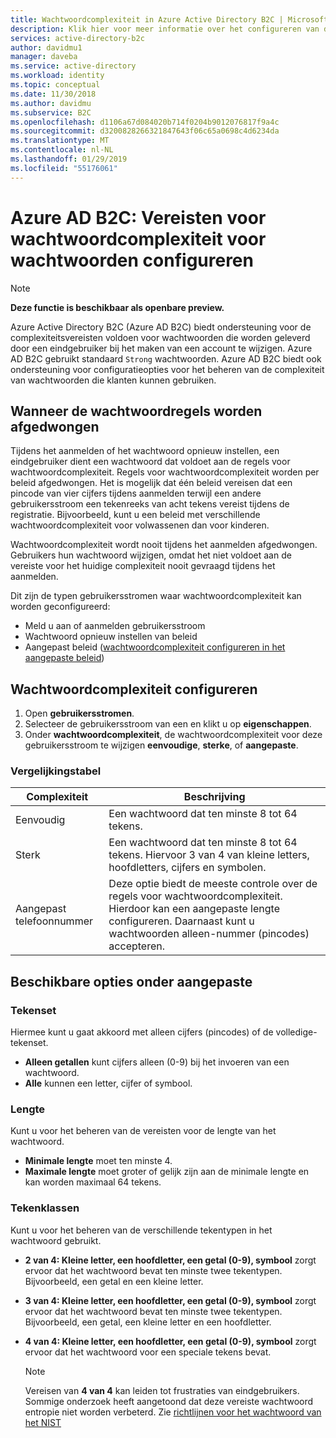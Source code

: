 ```yaml
---
title: Wachtwoordcomplexiteit in Azure Active Directory B2C | Microsoft Docs
description: Klik hier voor meer informatie over het configureren van de vereisten voor wachtwoordcomplexiteit voor wachtwoorden die worden geleverd door consumenten in Azure Active Directory B2C.
services: active-directory-b2c
author: davidmu1
manager: daveba
ms.service: active-directory
ms.workload: identity
ms.topic: conceptual
ms.date: 11/30/2018
ms.author: davidmu
ms.subservice: B2C
ms.openlocfilehash: d1106a67d084020b714f0204b9012076817f9a4c
ms.sourcegitcommit: d3200828266321847643f06c65a0698c4d6234da
ms.translationtype: MT
ms.contentlocale: nl-NL
ms.lasthandoff: 01/29/2019
ms.locfileid: "55176061"
---
```

# <a name="azure-ad-b2c-configure-complexity-requirements-for-passwords"></a>Azure AD B2C: Vereisten voor wachtwoordcomplexiteit voor wachtwoorden configureren

> [!NOTE]
> **Deze functie is beschikbaar als openbare preview.**

Azure Active Directory B2C (Azure AD B2C) biedt ondersteuning voor de complexiteitsvereisten voldoen voor wachtwoorden die worden geleverd door een eindgebruiker bij het maken van een account te wijzigen.  Azure AD B2C gebruikt standaard `Strong` wachtwoorden.  Azure AD B2C biedt ook ondersteuning voor configuratieopties voor het beheren van de complexiteit van wachtwoorden die klanten kunnen gebruiken.

## <a name="when-password-rules-are-enforced"></a>Wanneer de wachtwoordregels worden afgedwongen

Tijdens het aanmelden of het wachtwoord opnieuw instellen, een eindgebruiker dient een wachtwoord dat voldoet aan de regels voor wachtwoordcomplexiteit.  Regels voor wachtwoordcomplexiteit worden per beleid afgedwongen.  Het is mogelijk dat één beleid vereisen dat een pincode van vier cijfers tijdens aanmelden terwijl een andere gebruikersstroom een tekenreeks van acht tekens vereist tijdens de registratie.  Bijvoorbeeld, kunt u een beleid met verschillende wachtwoordcomplexiteit voor volwassenen dan voor kinderen.

Wachtwoordcomplexiteit wordt nooit tijdens het aanmelden afgedwongen.  Gebruikers hun wachtwoord wijzigen, omdat het niet voldoet aan de vereiste voor het huidige complexiteit nooit gevraagd tijdens het aanmelden.

Dit zijn de typen gebruikersstromen waar wachtwoordcomplexiteit kan worden geconfigureerd:

* Meld u aan of aanmelden gebruikersstroom
* Wachtwoord opnieuw instellen van beleid
* Aangepast beleid ([wachtwoordcomplexiteit configureren in het aangepaste beleid](active-directory-b2c-reference-password-complexity-custom.md))

## <a name="how-to-configure-password-complexity"></a>Wachtwoordcomplexiteit configureren

1. Open **gebruikersstromen**.
2. Selecteer de gebruikersstroom van een en klikt u op **eigenschappen**.
3. Onder **wachtwoordcomplexiteit**, de wachtwoordcomplexiteit voor deze gebruikersstroom te wijzigen **eenvoudige**, **sterke**, of **aangepaste**.

### <a name="comparison-chart"></a>Vergelijkingstabel

| Complexiteit | Beschrijving |
| --- | --- |
| Eenvoudig | Een wachtwoord dat ten minste 8 tot 64 tekens. |
| Sterk | Een wachtwoord dat ten minste 8 tot 64 tekens. Hiervoor 3 van 4 van kleine letters, hoofdletters, cijfers en symbolen. |
| Aangepast telefoonnummer | Deze optie biedt de meeste controle over de regels voor wachtwoordcomplexiteit.  Hierdoor kan een aangepaste lengte configureren.  Daarnaast kunt u wachtwoorden alleen-nummer (pincodes) accepteren. |

## <a name="options-available-under-custom"></a>Beschikbare opties onder aangepaste

### <a name="character-set"></a>Tekenset

Hiermee kunt u gaat akkoord met alleen cijfers (pincodes) of de volledige-tekenset.

* **Alleen getallen** kunt cijfers alleen (0-9) bij het invoeren van een wachtwoord.
* **Alle** kunnen een letter, cijfer of symbool.

### <a name="length"></a>Lengte

Kunt u voor het beheren van de vereisten voor de lengte van het wachtwoord.

* **Minimale lengte** moet ten minste 4.
* **Maximale lengte** moet groter of gelijk zijn aan de minimale lengte en kan worden maximaal 64 tekens.

### <a name="character-classes"></a>Tekenklassen

Kunt u voor het beheren van de verschillende tekentypen in het wachtwoord gebruikt.

* **2 van 4: Kleine letter, een hoofdletter, een getal (0-9), symbool** zorgt ervoor dat het wachtwoord bevat ten minste twee tekentypen. Bijvoorbeeld, een getal en een kleine letter.
* **3 van 4: Kleine letter, een hoofdletter, een getal (0-9), symbool** zorgt ervoor dat het wachtwoord bevat ten minste twee tekentypen. Bijvoorbeeld, een getal, een kleine letter en een hoofdletter.
* **4 van 4: Kleine letter, een hoofdletter, een getal (0-9), symbool** zorgt ervoor dat het wachtwoord voor een speciale tekens bevat.

    > [!NOTE]
    > Vereisen van **4 van 4** kan leiden tot frustraties van eindgebruikers. Sommige onderzoek heeft aangetoond dat deze vereiste wachtwoord entropie niet worden verbeterd. Zie [richtlijnen voor het wachtwoord van het NIST](https://pages.nist.gov/800-63-3/sp800-63b.html#appA)
